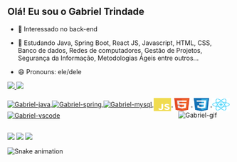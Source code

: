 ## Olá! Eu sou o Gabriel Trindade

- 🔭 Interessado no back-end
- 🌱 Estudando Java, Spring Boot, React JS, Javascript, HTML, CSS, Banco de dados, Redes de computadores, Gestão de Projetos, Segurança da Informação, Metodologias Ágeis entre outros...
 
- 😄 Pronouns: ele/dele

<div>
  <a href="https://beacons.page/tadsgabrieltrindade">
  <img height="180em" src="https://github-readme-stats.vercel.app/api?username=tadsgabrieltrindade&show_icons=true&theme=dark&include_all_commits=true&count_private=true"/>
  <img height="180em" src="https://github-readme-stats.vercel.app/api/top-langs/?username=tadsgabrieltrindade&layout=compact&langs_count=16&theme=dark"/>
</div>
  
<div style="display: inline_block"><br>
  <img align="center" alt="Gabriel-java" height="30" width="40" src="https://cdn.jsdelivr.net/gh/devicons/devicon/icons/java/java-original-wordmark.svg" />
  <img align="center" alt="Gabriel-spring" height="30" width="40" src="https://cdn.jsdelivr.net/gh/devicons/devicon/icons/spring/spring-original-wordmark.svg" />
  <img align="center" alt="Gabriel-mysql" height="30" width="40"  src="https://cdn.jsdelivr.net/gh/devicons/devicon/icons/mysql/mysql-original-wordmark.svg" />
  <img align="center" alt="Gabriel-Js" height="30" width="40" src="https://raw.githubusercontent.com/devicons/devicon/master/icons/javascript/javascript-plain.svg">
  <img align="center" alt="Gabriel-HTML" height="30" width="40" src="https://raw.githubusercontent.com/devicons/devicon/master/icons/html5/html5-original.svg">
  <img align="center" alt="Gabriel-CSS" height="30" width="40" src="https://raw.githubusercontent.com/devicons/devicon/master/icons/css3/css3-original.svg">
  <img align="center" alt="Gabriel-React" height="30" width="40" src="https://raw.githubusercontent.com/devicons/devicon/master/icons/react/react-original.svg">
  <img align="center" alt="Gabriel-vscode" height="30" width="40"  src="https://cdn.jsdelivr.net/gh/devicons/devicon/icons/vscode/vscode-original-wordmark.svg" />


  <img align="right" height="120" width="120" alt="Gabriel-gif" src="https://lh3.googleusercontent.com/DL3TLvCwYG49R49FT7bxRWRK6sE6tXUMuiQmnzwHqwvNuUx6KPsLtJ7dZR2-5wqIoO1SwqdvOpo0EfVqP0cWik1-7JcHmfrMyFiv6u5WKfXzwU692bbssO344WXR4JRw8IibheWQ_ye4t1BHWp2Z-RpehjFYmT7Xg2cWfYrmpXXVpS0lVfG4IwugIEX7osktkZGDUx38D3GBM27rEZQqFytyJDFwzvUtc3-AX0wpcyvNCOA6ceyvftvbE3ry0Hte68t-rOcBSP2BBC_cIUHWm1p52fSwJ_Sz3hebcCokWN1KgpJ9vugR69dQPEAOqJBt0dSLUdHYRSUYW2gjDKnXXj5SzQlmexS0OVpeSVj-KdPieT4QMCSQRCWiVR67D1dGZOOH7YoCEzUeihqXB_6BlcXrhSAfCtUENzPuHSVsomo0ABX2IugqxD5m3FXPLHZxqSPN7sytrkyxE86fPbPSoDMxtM8ebjvYHsrEQPCE-q5cdwexvCOCK67H3dMJR1oFwa_4RBloxXsJI6ZYkJ2LbYAPq9ojsnJR48Pntdb5LV2hk09I7lc1uUq9P9Dp7NLw5SeleAO9DGsS9kcMkxqOWq_X26weQA6dzswqfzvN079ZhL62e554ya38zqj8ZZ6cJv8b3mIy-85G5mCxz9HFDBOvmwS9vMjLyTJGMVDoaYZlxGp64a_3whP14xJYYoL7ECFkeYMsLMN57SCkfzDPqlFasJIIniKvR6bmH07aSxGG-IFIfvUHZkXXJEV28k8X1vWxT3wPl3m77183=s72-no">
</div>
  
##
  
<div>
  <a href="https://www.linkedin.com/in/tadsgabrieltrindade" target="_blank"><img src="https://img.shields.io/badge/-LinkedIn-%230077B5?style=for-the-badge&logo=linkedin&logoColor=white" target="_blank"></a>   
  <a href = "mailto:contato.trindadegabriel@gmail.com"><img src="https://img.shields.io/badge/Gmail-D14836?style=for-the-badge&logo=gmail&logoColor=white" target="_blank"></a>
  <a href="https://instagram.com/tadsgabrieltrindade" target="_blank"><img src="https://img.shields.io/badge/-Instagram-%23E4405F?style=for-the-badge&logo=instagram&logoColor=white" target="_blank"></a>
  
  
</div>

![Snake animation](https://github.com/rafaballerini2/rafaballerini2/blob/output/github-contribution-grid-snake.svg)
